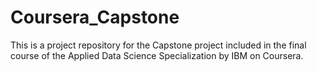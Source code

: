 # Coursera_Capstone
This is a project repository for the Capstone project included in the final course of the Applied Data Science Specialization by IBM on Coursera.

